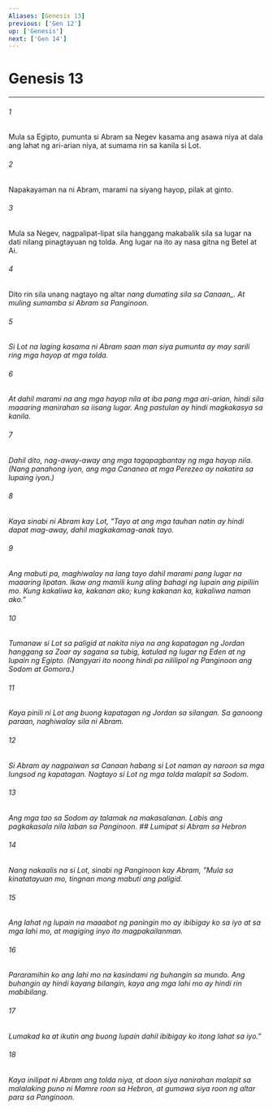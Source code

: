 ```yaml
---
Aliases: [Genesis 13]
previous: ['Gen 12']
up: ['Genesis']
next: ['Gen 14']
---
```

# Genesis 13

***






















###### 1 










Mula sa Egipto, pumunta si Abram sa Negev kasama ang asawa niya at dala ang lahat ng ari-arian niya, at sumama rin sa kanila si Lot. 





















###### 2 










Napakayaman na ni Abram, marami na siyang hayop, pilak at ginto. 





















###### 3 










Mula sa Negev, nagpalipat-lipat sila hanggang makabalik sila sa lugar na dati nilang pinagtayuan ng tolda. Ang lugar na ito ay nasa gitna ng Betel at Ai. 





















###### 4 










Dito rin sila unang nagtayo ng altar <i class="trans-change">nang dumating sila sa Canaan_. At muling sumamba si Abram sa Panginoon. 





















###### 5 










Si Lot na laging kasama ni Abram saan man siya pumunta ay may sarili ring mga hayop at mga tolda. 





















###### 6 










At dahil marami na ang mga hayop nila at iba pang mga ari-arian, hindi sila maaaring manirahan sa iisang lugar. Ang pastulan ay hindi magkakasya sa kanila. 





















###### 7 










Dahil dito, nag-away-away ang mga tagapagbantay ng mga hayop nila. (Nang panahong iyon, ang mga Cananeo at mga Perezeo ay nakatira sa lupaing iyon.) 





















###### 8 










Kaya sinabi ni Abram kay Lot, "Tayo at ang mga tauhan natin ay hindi dapat mag-away, dahil magkakamag-anak tayo. 





















###### 9 










Ang mabuti pa, maghiwalay na lang tayo dahil marami pang lugar na maaaring lipatan. Ikaw ang mamili kung aling bahagi ng lupain ang pipiliin mo. Kung kakaliwa ka, kakanan ako; kung kakanan ka, kakaliwa naman ako." 





















###### 10 










Tumanaw si Lot sa paligid at nakita niya na ang kapatagan ng Jordan hanggang sa Zoar ay sagana sa tubig, katulad ng lugar ng Eden at ng lupain ng Egipto. (Nangyari ito noong hindi pa nililipol ng Panginoon ang Sodom at Gomora.) 





















###### 11 










Kaya pinili ni Lot ang buong kapatagan ng Jordan sa silangan. Sa ganoong paraan, naghiwalay sila ni Abram. 





















###### 12 










Si Abram ay nagpaiwan sa Canaan habang si Lot naman ay naroon sa mga lungsod ng kapatagan. Nagtayo si Lot ng mga tolda malapit sa Sodom. 





















###### 13 










Ang mga tao sa Sodom ay talamak na makasalanan. Labis ang pagkakasala nila laban sa Panginoon. ## Lumipat si Abram sa Hebron 





















###### 14 










Nang nakaalis na si Lot, sinabi ng Panginoon kay Abram, "Mula sa kinatatayuan mo, tingnan mong mabuti ang paligid. 





















###### 15 










Ang lahat ng lupain na maaabot ng paningin mo ay ibibigay ko sa iyo at sa mga lahi mo, at magiging inyo ito magpakailanman. 





















###### 16 










Pararamihin ko ang lahi mo na kasindami ng buhangin sa mundo. Ang buhangin ay hindi kayang bilangin, kaya ang mga lahi mo ay hindi rin mabibilang. 





















###### 17 










Lumakad ka at ikutin ang buong lupain dahil ibibigay ko itong lahat sa iyo." 





















###### 18 










Kaya inilipat ni Abram ang tolda niya, at doon siya nanirahan malapit sa malalaking puno ni Mamre roon sa Hebron, at gumawa siya roon ng altar para sa Panginoon.
